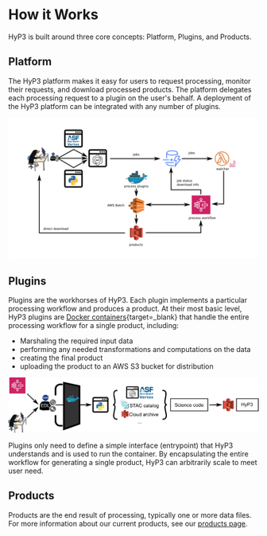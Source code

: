 # How it Works

HyP3 is built around three core concepts: Platform, Plugins, and Products.

## Platform

The HyP3 platform makes it easy for users to request processing, monitor their requests, and download processed
products. The platform delegates each processing request to a plugin on the user's behalf. A deployment of the HyP3
platform can be integrated with any number of plugins.

![hyP3 flowchart](images/hyp3-v2-simplified.png)

## Plugins

Plugins are the workhorses of HyP3. Each plugin implements a particular processing workflow and
produces a product. At their most basic level, HyP3 plugins are
[Docker containers](https://www.docker.com/resources/what-container){target=_blank}
that handle the entire processing workflow for a single product, including:

* Marshaling the required input data
* performing any needed transformations and computations on the data
* creating the final product
* uploading the product to an AWS S3 bucket for distribution

![Plugin flowchart](images/HyP3-plugin.png)

Plugins only need to define a simple interface (entrypoint) that HyP3 understands and is used to run the container.
By encapsulating the entire workflow for generating a single product, HyP3 can arbitrarily scale to meet user need.

## Products

Products are the end result of processing, typically one or more data files. For more information about
our current products, see our [products page](products.md).
